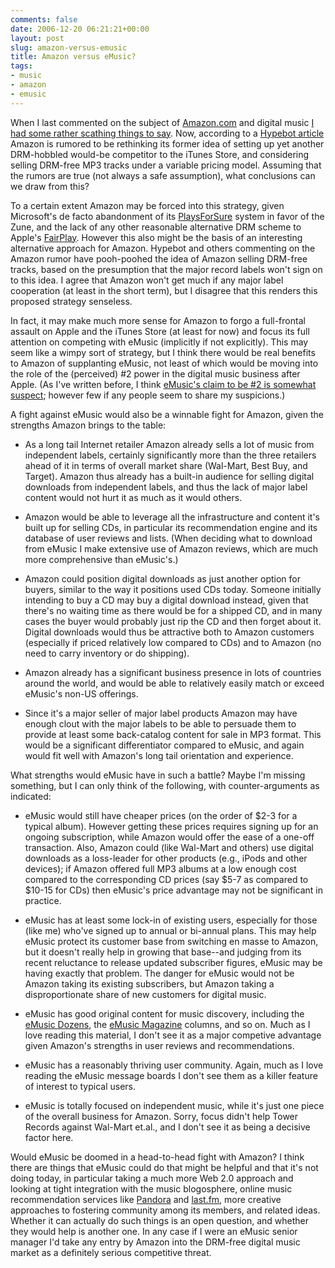 ```yaml
---
comments: false
date: 2006-12-20 06:21:21+00:00
layout: post
slug: amazon-versus-emusic
title: Amazon versus eMusic?
tags:
- music
- amazon
- emusic
---
```


When I last commented on the subject of [Amazon.com](http://www.amazon.com/) and digital music [I had some rather scathing things to say](http://internet.seekingalpha.com/article/7141). Now, according to a [Hypebot article](http://hypebot.typepad.com/hypebot/2006/12/amazon_to_enter.html) Amazon is rumored to be rethinking its former idea of setting up yet another DRM-hobbled would-be competitor to the iTunes Store, and considering selling DRM-free MP3 tracks under a variable pricing model. Assuming that the rumors are true (not always a safe assumption), what conclusions can we draw from this?

To a certain extent Amazon may be forced into this strategy, given Microsoft's de facto abandonment of its [PlaysForSure](http://en.wikipedia.org/wiki/Microsoft_PlaysForSure) system in favor of the Zune, and the lack of any other reasonable alternative DRM scheme to Apple's [FairPlay](http://en.wikipedia.org/wiki/FairPlay). However this also might be the basis of an interesting alternative approach for Amazon. Hypebot and others commenting on the Amazon rumor have pooh-poohed the idea of Amazon selling DRM-free tracks, based on the presumption that the major record labels won't sign on to this idea. I agree that Amazon won't get much if any major label cooperation (at least in the short term), but I disagree that this renders this proposed strategy senseless.

In fact, it may make much more sense for Amazon to forgo a full-frontal assault on Apple and the iTunes Store (at least for now) and focus its full attention on competing with eMusic (implicitly if not explicitly). This may seem like a wimpy sort of strategy, but I think there would be real benefits to Amazon of supplanting eMusic, not least of which would be moving into the role of the (perceived) #2 power in the digital music business after Apple. (As I've written before, I think [eMusic's claim to be #2 is somewhat suspect](http://www.swindleeeee.com/2006/09/20/emusics-positioning-its-just-itunes-and-us/); however few if any people seem to share my suspicions.)

A fight against eMusic would also be a winnable fight for Amazon, given the strengths Amazon brings to the table:



	
  * As a long tail Internet retailer Amazon already sells a lot of music from independent labels, certainly significantly more than the three retailers ahead of it in terms of overall market share (Wal-Mart, Best Buy, and Target). Amazon thus already has a built-in audience for selling digital downloads from independent labels, and thus the lack of major label content would not hurt it as much as it would others.

	
  * Amazon would be able to leverage all the infrastructure and content it's built up for selling CDs, in particular its recommendation engine and its database of user reviews and lists. (When deciding what to download from eMusic I make extensive use of Amazon reviews, which are much more comprehensive than eMusic's.)

	
  * Amazon could position digital downloads as just another option for buyers, similar to the way it positions used CDs today. Someone initially intending to buy a CD may buy a digital download instead, given that there's no waiting time as there would be for a shipped CD, and in many cases the buyer would probably just rip the CD and then forget about it. Digital downloads would thus be attractive both to Amazon customers (especially if priced relatively low compared to CDs) and to Amazon (no need to carry inventory or do shipping).

	
  * Amazon already has a significant business presence in lots of countries around the world, and would be able to relatively easily match or exceed eMusic's non-US offerings.

	
  * Since it's a major seller of major label products Amazon may have enough clout with the major labels to be able to persuade them to provide at least some back-catalog content for sale in MP3 format. This would be a significant differentiator compared to eMusic, and again would fit well with Amazon's long tail orientation and experience.


What strengths would eMusic have in such a battle? Maybe I'm missing something, but I can only think of the following, with counter-arguments as indicated:

	
  * eMusic would still have cheaper prices (on the order of $2-3 for a typical album). However getting these prices requires signing up for an ongoing subscription, while Amazon would offer the ease of a one-off transaction. Also, Amazon could (like Wal-Mart and others) use digital downloads as a loss-leader for other products (e.g., iPods and other devices); if Amazon offered full MP3 albums at a low enough cost compared to the corresponding CD prices (say $5-7 as compared to $10-15 for CDs) then eMusic's price advantage may not be significant in practice.

	
  * eMusic has at least some lock-in of existing users, especially for those (like me) who've signed up to annual or bi-annual plans. This may help eMusic protect its customer base from switching en masse to Amazon, but it doesn't really help in growing that base--and judging from its recent reluctance to release updated subscriber figures, eMusic may be having exactly that problem. The danger for eMusic would not be Amazon taking its existing subscribers, but Amazon taking a disproportionate share of new customers for digital music.

	
  * eMusic has good original content for music discovery, including the [eMusic Dozens](http://www.emusic.com/features/editorial/dozens.html), the [eMusic Magazine](http://www.emusic.com/magazine/cover.html) columns, and so on. Much as I love reading this material, I don't see it as a major competive advantage given Amazon's strengths in user reviews and recommendations.

	
  * eMusic has a reasonably thriving user community. Again, much as I love reading the eMusic message boards I don't see them as a killer feature of interest to typical users.

	
  * eMusic is totally focused on independent music, while it's just one piece of the overall business for Amazon. Sorry, focus didn't help Tower Records against Wal-Mart et.al., and I don't see it as being a decisive factor here.


Would eMusic be doomed in a head-to-head fight with Amazon? I think there are things that eMusic could do that might be helpful and that it's not doing today, in particular taking a much more Web 2.0 approach and looking at tight integration with the music blogosphere, online music recommendation services like [Pandora](http://www.pandora.com/) and [last.fm](http://www.last.fm/), more creative approaches to fostering community among its members, and related ideas. Whether it can actually do such things is an open question, and whether they would help is another one. In any case if I were an eMusic senior manager I'd take any entry by Amazon into the DRM-free digital music market as a definitely serious competitive threat.
